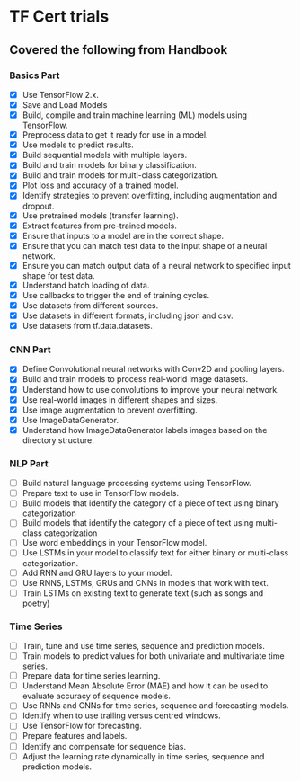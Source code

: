 # TF Cert trials

## Covered the following from Handbook

### Basics Part

- [X] Use TensorFlow 2.x.
- [X] Save and Load Models
- [X] Build, compile and train machine learning (ML) models using TensorFlow.
- [X] Preprocess data to get it ready for use in a model.
- [X] Use models to predict results.
- [X] Build sequential models with multiple layers.
- [X] Build and train models for binary classification.
- [X] Build and train models for multi-class categorization.
- [X] Plot loss and accuracy of a trained model.
- [X] Identify strategies to prevent overfitting, including augmentation and dropout.
- [X] Use pretrained models (transfer learning).
- [X] Extract features from pre-trained models.
- [X] Ensure that inputs to a model are in the correct shape.
- [X] Ensure that you can match test data to the input shape of a neural network.
- [X] Ensure you can match output data of a neural network to specified input shape for test data.
- [X] Understand batch loading of data.
- [X] Use callbacks to trigger the end of training cycles.
- [X] Use datasets from different sources.
- [X] Use datasets in different formats, including json and csv.
- [X] Use datasets from tf.data.datasets.

### CNN Part

- [X] Define Convolutional neural networks with Conv2D and pooling layers.
- [X] Build and train models to process real-world image datasets.
- [X] Understand how to use convolutions to improve your neural network.
- [X] Use real-world images in different shapes and sizes.
- [X] Use image augmentation to prevent overfitting.
- [X] Use ImageDataGenerator.
- [X] Understand how ImageDataGenerator labels images based on the directory structure.

### NLP Part

- [ ] Build natural language processing systems using TensorFlow.
- [ ] Prepare text to use in TensorFlow models.
- [ ] Build models that identify the category of a piece of text using binary categorization
- [ ] Build models that identify the category of a piece of text using multi-class categorization
- [ ] Use word embeddings in your TensorFlow model.
- [ ] Use LSTMs in your model to classify text for either binary or multi-class categorization.
- [ ] Add RNN and GRU layers to your model.
- [ ] Use RNNS, LSTMs, GRUs and CNNs in models that work with text.
- [ ] Train LSTMs on existing text to generate text (such as songs and poetry)

### Time Series

- [ ] Train, tune and use time series, sequence and prediction models.
- [ ] Train models to predict values for both univariate and multivariate time series.
- [ ] Prepare data for time series learning.
- [ ] Understand Mean Absolute Error (MAE) and how it can be used to evaluate accuracy of sequence models.
- [ ] Use RNNs and CNNs for time series, sequence and forecasting models.
- [ ] Identify when to use trailing versus centred windows.
- [ ] Use TensorFlow for forecasting.
- [ ] Prepare features and labels.
- [ ] Identify and compensate for sequence bias.
- [ ] Adjust the learning rate dynamically in time series, sequence and prediction models.
